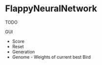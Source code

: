 # FlappyNeuralNetwork


TODO

GUI 
- Score
- Reset
- Generation
- Genome - Weights of current best Bird
